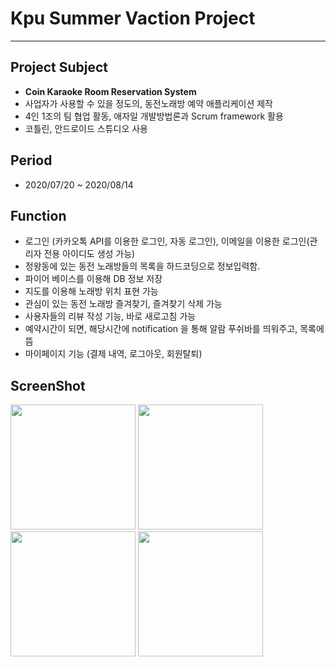Kpu Summer Vaction Project 
=============
* * *    

## Project Subject    
* **Coin Karaoke Room Reservation System**
* 사업자가 사용할 수 있을 정도의, 동전노래방 예약 애플리케이션 제작    
* 4인 1조의 팀 협업 활동, 애자일 개발방법론과 Scrum framework 활용 
* 코틀린, 안드로이드 스튜디오 사용
    
    
## Period 
* 2020/07/20 ~ 2020/08/14


## Function    
* 로그인 (카카오톡 API를 이용한 로그인, 자동 로그인), 이메일을 이용한 로그인(관리자 전용 아이디도 생성 가능)
* 정왕동에 있는 동전 노래방들의 목록을 하드코딩으로 정보입력함. 
* 파이어 베이스를 이용해 DB 정보 저장 
* 지도를 이용해 노래방 위치 표현 가능 
* 관심이 있는 동전 노래방 즐겨찾기, 즐겨찾기 삭제 가능
* 사용자들의 리뷰 작성 기능, 바로 새로고침 가능
* 예약시간이 되면, 해당시간에 notification 을 통해 알람 푸쉬바를 띄워주고, 목록에 뜸
* 마이페이지 기능 (결제 내역, 로그아웃, 회원탈퇴)

## ScreenShot
<div>
<img src="https://user-images.githubusercontent.com/51106039/90856488-fd39c580-e3bc-11ea-8bb8-2e18bb77c146.jpg" width="200px">
<img src="https://user-images.githubusercontent.com/51106039/90856483-fad76b80-e3bc-11ea-8fb8-70098ba745eb.jpg" width="200px">
<img src="https://user-images.githubusercontent.com/51106039/90856484-fc089880-e3bc-11ea-8640-03781db351b5.jpg" width="200px"> 
<img src="https://user-images.githubusercontent.com/51106039/90856485-fca12f00-e3bc-11ea-9a48-e07448fbba08.jpg" width="200px">    
</div>

